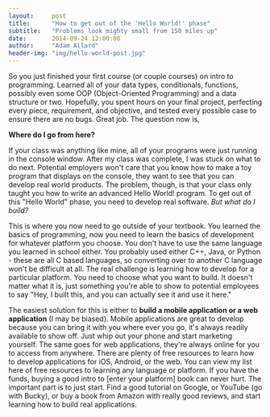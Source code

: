 ```yaml
---
layout:     post
title:      "How to get out of the 'Hello World!' phase"
subtitle:   "Problems look mighty small from 150 miles up"
date:       2014-09-24 12:00:00
author:     "Adam Allard"
header-img: "img/hello-world-post.jpg"
---
```


So you just finished your first course (or couple courses) on intro to programming. Learned all of your data types, conditionals, functions, possibly even some OOP (Object-Oriented Programming) and a data structure or two. Hopefully, you spent hours on your final project, perfecting every piece, requirement, and objective, and tested every possible case to ensure there are no bugs. Great job. The question now is,

**Where do I go from here?**

If your class was anything like mine, all of your programs were just running in the console window. After my class was complete, I was stuck on what to do next. Potential employers won't care that you know how to make a toy program that displays on the console, they want to see that you can develop real world products. The problem, though, is that your class only taught you how to write an advanced Hello World! program. To get out of this "Hello World" phase, you need to develop real software. *But what do I build?*

This is where you now need to go outside of your textbook. You learned the basics of programming, now you need to learn the basics of development for whatever platform you choose. You don't have to use the same language you learned in school either. You probably used either C++, Java, or Python - these are all C based languages, so converting over to another C language won't be difficult at all. The real challenge is learning how to develop for a particular platform. You need to choose what you want to build. It doesn't matter what it is, just something you're able to show to potential employees to say "Hey, I built this, and you can actually see it and use it here."

The easiest solution for this is either to **build a mobile application or a web application** (I may be biased). Mobile applications are great to develop because you can bring it with you where ever you go, it's always readily available to show off. Just whip out your phone and start marketing yourself. The same goes for web applications, they're always online for you to access from anywhere. There are plenty of free resources to learn how to develop applications for iOS, Android, or the web. You can view my list here of free resources to learning any language or platform. If you have the funds, buying a good intro to [enter your platform] book can never hurt. The important part is to just start. Find a good tutorial on Google, or YouTube (go with Bucky), or buy a book from Amazon with really good reviews, and start learning how to build real applications.
